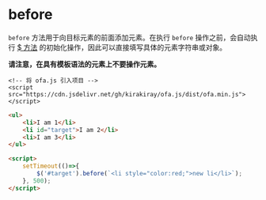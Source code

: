 # before

`before` 方法用于向目标元素的前面添加元素。在执行 `before` 操作之前，会自动执行 [$ 方法](../instance/dollar.md) 的初始化操作，因此可以直接填写具体的元素字符串或对象。

**请注意，在具有模板语法的元素上不要操作元素。**

<html-viewer>

```
<!-- 将 ofa.js 引入项目 -->
<script src="https://cdn.jsdelivr.net/gh/kirakiray/ofa.js/dist/ofa.min.js"></script>
```

```html
<ul>
    <li>I am 1</li>
    <li id="target">I am 2</li>
    <li>I am 3</li>
</ul>

<script>
    setTimeout(()=>{
        $('#target').before(`<li style="color:red;">new li</li>`);
    }, 500);
</script>
```

</html-viewer>